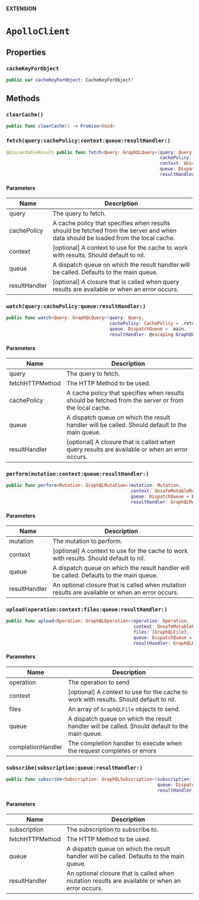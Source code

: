**EXTENSION**

# `ApolloClient`

## Properties
### `cacheKeyForObject`

```swift
public var cacheKeyForObject: CacheKeyForObject?
```

## Methods
### `clearCache()`

```swift
public func clearCache() -> Promise<Void>
```

### `fetch(query:cachePolicy:context:queue:resultHandler:)`

```swift
@discardableResult public func fetch<Query: GraphQLQuery>(query: Query,
                                                          cachePolicy: CachePolicy = .returnCacheDataElseFetch,
                                                          context: UnsafeMutableRawPointer? = nil,
                                                          queue: DispatchQueue = DispatchQueue.main,
                                                          resultHandler: GraphQLResultHandler<Query.Data>? = nil) -> Cancellable
```

#### Parameters

| Name | Description |
| ---- | ----------- |
| query | The query to fetch. |
| cachePolicy | A cache policy that specifies when results should be fetched from the server and when data should be loaded from the local cache. |
| context | [optional] A context to use for the cache to work with results. Should default to nil. |
| queue | A dispatch queue on which the result handler will be called. Defaults to the main queue. |
| resultHandler | [optional] A closure that is called when query results are available or when an error occurs. |

### `watch(query:cachePolicy:queue:resultHandler:)`

```swift
public func watch<Query: GraphQLQuery>(query: Query,
                                       cachePolicy: CachePolicy = .returnCacheDataElseFetch,
                                       queue: DispatchQueue = .main,
                                       resultHandler: @escaping GraphQLResultHandler<Query.Data>) -> GraphQLQueryWatcher<Query>
```

#### Parameters

| Name | Description |
| ---- | ----------- |
| query | The query to fetch. |
| fetchHTTPMethod | The HTTP Method to be used. |
| cachePolicy | A cache policy that specifies when results should be fetched from the server or from the local cache. |
| queue | A dispatch queue on which the result handler will be called. Should default to the main queue. |
| resultHandler | [optional] A closure that is called when query results are available or when an error occurs. |

### `perform(mutation:context:queue:resultHandler:)`

```swift
public func perform<Mutation: GraphQLMutation>(mutation: Mutation,
                                               context: UnsafeMutableRawPointer? = nil,
                                               queue: DispatchQueue = DispatchQueue.main,
                                               resultHandler: GraphQLResultHandler<Mutation.Data>? = nil) -> Cancellable
```

#### Parameters

| Name | Description |
| ---- | ----------- |
| mutation | The mutation to perform. |
| context | [optional] A context to use for the cache to work with results. Should default to nil. |
| queue | A dispatch queue on which the result handler will be called. Defaults to the main queue. |
| resultHandler | An optional closure that is called when mutation results are available or when an error occurs. |

### `upload(operation:context:files:queue:resultHandler:)`

```swift
public func upload<Operation: GraphQLOperation>(operation: Operation,
                                                context: UnsafeMutableRawPointer? = nil,
                                                files: [GraphQLFile],
                                                queue: DispatchQueue = .main,
                                                resultHandler: GraphQLResultHandler<Operation.Data>? = nil) -> Cancellable
```

#### Parameters

| Name | Description |
| ---- | ----------- |
| operation | The operation to send |
| context | [optional] A context to use for the cache to work with results. Should default to nil. |
| files | An array of `GraphQLFile` objects to send. |
| queue | A dispatch queue on which the result handler will be called. Should default to the main queue. |
| completionHandler | The completion handler to execute when the request completes or errors |

### `subscribe(subscription:queue:resultHandler:)`

```swift
public func subscribe<Subscription: GraphQLSubscription>(subscription: Subscription,
                                                         queue: DispatchQueue = .main,
                                                         resultHandler: @escaping GraphQLResultHandler<Subscription.Data>) -> Cancellable
```

#### Parameters

| Name | Description |
| ---- | ----------- |
| subscription | The subscription to subscribe to. |
| fetchHTTPMethod | The HTTP Method to be used. |
| queue | A dispatch queue on which the result handler will be called. Defaults to the main queue. |
| resultHandler | An optional closure that is called when mutation results are available or when an error occurs. |
